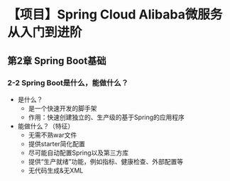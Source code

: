 # 【项目】Spring Cloud Alibaba微服务从入门到进阶

## 第2章 Spring Boot基础

### 2-2 Spring Boot是什么，能做什么？

* 是什么？
  * 是一个快速开发的脚手架
  * 作用：快速创建独立的、生产级的基于Spring的应用程序
* 能做什么？（特征）
  * 无需不熟war文件
  * 提供starter简化配置
  * 尽可能自动配置Spring以及第三方库
  * 提供“生产就绪”功能，例如指标、健康检查、外部配置等
  * 无代码生成&无XML